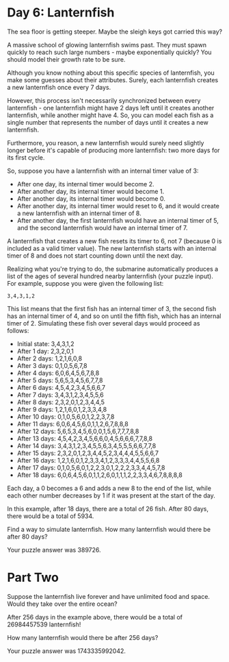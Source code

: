 # Day 6: Lanternfish

The sea floor is getting steeper. Maybe the sleigh keys got carried this way?

A massive school of glowing lanternfish swims past. They must spawn quickly to reach such large numbers - maybe exponentially quickly? You should model their growth rate to be sure.

Although you know nothing about this specific species of lanternfish, you make some guesses about their attributes. Surely, each lanternfish creates a new lanternfish once every 7 days.

However, this process isn't necessarily synchronized between every lanternfish - one lanternfish might have 2 days left until it creates another lanternfish, while another might have 4. So, you can model each fish as a single number that represents the number of days until it creates a new lanternfish.

Furthermore, you reason, a new lanternfish would surely need slightly longer before it's capable of producing more lanternfish: two more days for its first cycle.

So, suppose you have a lanternfish with an internal timer value of 3:

- After one day, its internal timer would become 2.
- After another day, its internal timer would become 1.
- After another day, its internal timer would become 0.
- After another day, its internal timer would reset to 6, and it would create a new lanternfish with an internal timer of 8.
- After another day, the first lanternfish would have an internal timer of 5, and the second lanternfish would have an internal timer of 7.

A lanternfish that creates a new fish resets its timer to 6, not 7 (because 0 is included as a valid timer value). The new lanternfish starts with an internal timer of 8 and does not start counting down until the next day.

Realizing what you're trying to do, the submarine automatically produces a list of the ages of several hundred nearby lanternfish (your puzzle input). For example, suppose you were given the following list:

```
3,4,3,1,2
```

This list means that the first fish has an internal timer of 3, the second fish has an internal timer of 4, and so on until the fifth fish, which has an internal timer of 2. Simulating these fish over several days would proceed as follows:

- Initial state: 3,4,3,1,2
- After  1 day:  2,3,2,0,1
- After  2 days: 1,2,1,6,0,8
- After  3 days: 0,1,0,5,6,7,8
- After  4 days: 6,0,6,4,5,6,7,8,8
- After  5 days: 5,6,5,3,4,5,6,7,7,8
- After  6 days: 4,5,4,2,3,4,5,6,6,7
- After  7 days: 3,4,3,1,2,3,4,5,5,6
- After  8 days: 2,3,2,0,1,2,3,4,4,5
- After  9 days: 1,2,1,6,0,1,2,3,3,4,8
- After 10 days: 0,1,0,5,6,0,1,2,2,3,7,8
- After 11 days: 6,0,6,4,5,6,0,1,1,2,6,7,8,8,8
- After 12 days: 5,6,5,3,4,5,6,0,0,1,5,6,7,7,7,8,8
- After 13 days: 4,5,4,2,3,4,5,6,6,0,4,5,6,6,6,7,7,8,8
- After 14 days: 3,4,3,1,2,3,4,5,5,6,3,4,5,5,5,6,6,7,7,8
- After 15 days: 2,3,2,0,1,2,3,4,4,5,2,3,4,4,4,5,5,6,6,7
- After 16 days: 1,2,1,6,0,1,2,3,3,4,1,2,3,3,3,4,4,5,5,6,8
- After 17 days: 0,1,0,5,6,0,1,2,2,3,0,1,2,2,2,3,3,4,4,5,7,8
- After 18 days: 6,0,6,4,5,6,0,1,1,2,6,0,1,1,1,2,2,3,3,4,6,7,8,8,8,8

Each day, a 0 becomes a 6 and adds a new 8 to the end of the list, while each other number decreases by 1 if it was present at the start of the day.

In this example, after 18 days, there are a total of 26 fish. After 80 days, there would be a total of 5934.

Find a way to simulate lanternfish. How many lanternfish would there be after 80 days?

Your puzzle answer was 389726.

# Part Two

Suppose the lanternfish live forever and have unlimited food and space. Would they take over the entire ocean?

After 256 days in the example above, there would be a total of 26984457539 lanternfish!

How many lanternfish would there be after 256 days?

Your puzzle answer was 1743335992042.